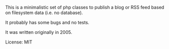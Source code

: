 This is a minimalistic set of php classes to publish a blog or RSS feed
based on filesystem data (i.e. no database).

It probably has some bugs and no tests.
 
It was written originally in 2005.

License: MIT
